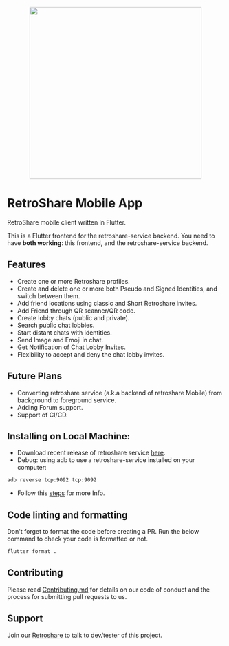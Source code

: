 <div align="center">
<p align="center"><img src="assets/rs-logo.png" width="400"></p> 
</div> 


# RetroShare Mobile App

RetroShare mobile client written in Flutter.

This is a Flutter frontend for the retroshare-service backend. You need to have **both working**: this frontend, and the 
retroshare-service backend.

## Features

* Create one or more Retroshare profiles.
* Create and delete one or more  both Pseudo and Signed Identities, and switch between them.
* Add friend locations using classic and Short  Retroshare invites.
* Add Friend through QR scanner/QR code.
* Create lobby chats (public and private).
* Search public chat lobbies.
* Start distant chats with identities.
* Send Image and Emoji in chat.
* Get Notification of Chat Lobby Invites.
* Flexibility to accept and deny the chat lobby invites.

## Future Plans 

* Converting retroshare service (a.k.a backend of retroshare Mobile) from  background to foreground service.
* Adding Forum support.
* Support of CI/CD.

## Installing on Local Machine:

* Download recent release of retroshare service [here](https://github.com/RetroShare/retroshare-mobile/tree/master/android/retroshare-service).
* Debug: using adb to use a retroshare-service installed on your computer:

```bash
adb reverse tcp:9092 tcp:9092
```
* Follow this [steps](https://github.com/RetroShare/retroshare-mobile/blob/master/AndroidStudio-Flutter-setup.md)  for more Info.

## Code linting and formatting
Don't forget to format the code before creating a PR. Run the below command to check your code is formatted or not.
``` bash
flutter format .
```


## Contributing
Please read [Contributing.md](https://github.com/RetroShare/retroshare-mobile/blob/master/Contribution.md) for details on our code of conduct and the process for submitting pull requests to us.
 
## Support
Join our [Retroshare](https://github.com/RetroShare/RetroShare/releases) to talk to dev/tester of this project.
